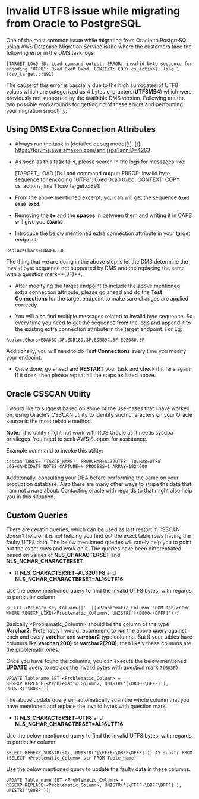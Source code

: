 # Invalid UTF8 issue while migrating from Oracle to PostgreSQL

One of the most common issue while migrating from Oracle to PostgreSQL using AWS Database Migration Service is the where the customers face the following error in the DMS task logs:

    [TARGET_LOAD ]D: Load command output: ERROR: invalid byte sequence for encoding "UTF8": 0xed 0xa0 0xbd, CONTEXT: COPY cs_actions, line 1 (csv_target.c:891)
    
The cause of this error is bascially due to the high surrogates of UTF8 values which are categorized as 4 bytes characters(**UTF8MB4**) which were previously not supported by the available DMS version. Following are the two possible workarounds for getting rid of these errors and performing your migration smoothly:

## Using DMS Extra Connection Attributes

* Always run the task in [detailed debug mode][t].
[t]: https://forums.aws.amazon.com/ann.jspa?annID=4263
* As soon as this task fails, please search in the logs for messages like:

    [TARGET_LOAD ]D: Load command output: ERROR: invalid byte sequence for encoding "UTF8": 0xed 0xa0 0xbd, CONTEXT: COPY cs_actions, line 1 (csv_target.c:891)

* From the above mentioned excerpt, you can will get the sequence **`0xed 0xa0 0xbd`**.
* Removing the **`0x`** and the **spaces** in between them and writing it in CAPS will give you **`EDA0BD`**
* Introduce the below mentioned extra connection attribute in your target endpoint:

```
ReplaceChars=EDA0BD,3F
```

The thing that we are doing in the above step is let the DMS determine the invalid byte sequence not supported by DMS and the replacing the same with a question mark**(3F)**.

* After modifying the target endpoint to include the above mentioned extra connection attribute, please go ahead and do the **Test Connections** for the target endpoint to make sure changes are applied correctly. 

* You will also find multiple messages related to invalid byte sequence. So every time you need to get the sequence from the logs and append it to the existing extra connection attribute in the target endpoint. For Eg:

```
ReplaceChars=EDA0BD,3F,EDB18D,3F,EDB89C,3F,EDB080,3F
```

Additionally, you will need to do **Test Connections** every time you modify your endpoint.

* Once done, go ahead and **RESTART** your task and check if it fails again. If it does, then please repeat all the steps as listed above.

## Oracle CSSCAN Utility

I would like to suggest based on some of the use-cases that I have worked on, using Oracle’s CSSCAN utility to identify such characters on your Oracle source is the most relaible method. 

**Note**: This utility might not work with RDS Oracle as it needs sysdba privileges. You need to seek AWS Support for assistance.

Example command to invoke this utility:

```
csscan TABLE='(TABLE_NAME)' FROMCHAR=AL32UTF8  TOCHAR=UTF8 LOG=CANDIDATE_NOTES CAPTURE=N PROCESS=1 ARRAY=1024000
```

Addtitonally, consulting your DBA before performing the same on your production database. Also there are many other ways to stripe the data that I am not aware about. Contacting oracle with regards to that might also help you in this situation.

## Custom Queries

There are ceratin queries, which can be used as last restort if CSSCAN doesn't help or it is not helping you find out the exact table rows having the faulty UTF8 data. The below mentioned queries will surely help you to point out the exact rows and work on it. The queries have been differentiated based on values of **NLS_CHARACTERSET** and **NLS_NCHAR_CHARACTERSET**.

* If **NLS_CHARACTERSET=AL32UTF8** and **NLS_NCHAR_CHARACTERSET=AL16UTF16**

Use the below mentioned query to find the invalid UTF8 bytes, with regards to particular column.

```
SELECT <Primary_Key_Column>||' '||<Problematic_Column> FROM Tablename WHERE REGEXP_LIKE(<Problematic_Column>, UNISTR('[\D800-\DFFF]'));
```

Basically <Problematic_Column> should be the column of the type **Varchar2**. Preferrably I would recommend to run the above query against each and every **varchar** and **varchar2** type columns. But if your tables have columns like **varchar(200)** or **varchar2(200)**, then likely these columns are the problematic ones. 

Once you have found the columns, you can execute the below mentioned **UPDATE** query to replace the invalid bytes with question mark `?(003F)`:

```
UPDATE Tablename SET <Problematic_Column> = REGEXP_REPLACE(<Problematic_Column>, UNISTR('[\D800-\DFFF]'), UNISTR('\003F'))
```
The above update query will automatically scan the whole column that you have mentioned and replace the invalid bytes with question mark.

* If **NLS_CHARACTERSET=UTF8** and **NLS_NCHAR_CHARACTERSET=AL16UTF16**

Use the below mentioned query to find the invalid UTF8 bytes, with regards to particular column.

```
SELECT REGEXP_SUBSTR(str, UNISTR('[\FFFF-\DBFF\DFFF]')) AS substr FROM (SELECT <Problematic_Column> str FROM Table_name)
```

Use the below mentioned query to update the faulty data in these columns.

```
UPDATE Table_name SET <Problematic_Column> = REGEXP_REPLACE(<Problematic_Column>, UNISTR('[\FFFF-\DBFF\DFFF]'), UNISTR('\00BF'));
```
